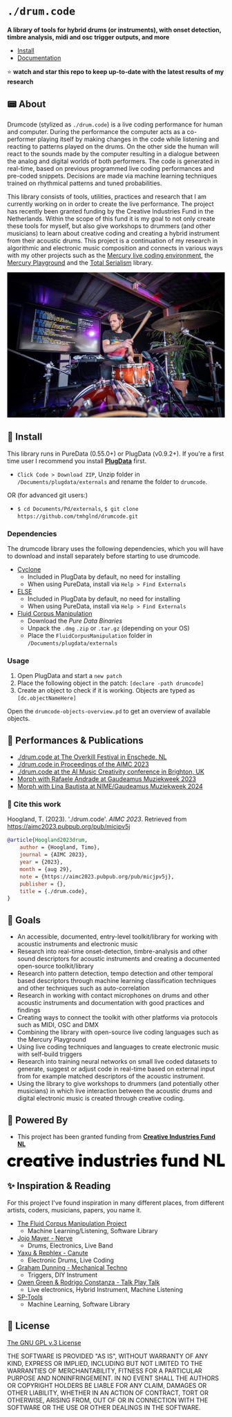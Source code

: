 # `./drum.code`

**A library of tools for hybrid drums (or instruments), with onset detection, timbre analysis, midi and osc trigger outputs, and more**

<!-- [**🙏 Support me by buying me a coffee on ko-fi**](https://ko-fi.com/tmhglnd) -->

- [Install](#-install)
- [Documentation](./docs/README.md)

⭐️ **watch and star this repo to keep up-to-date with the latest results of my research**

## 📟 About

Drumcode (stylized as `./drum.code`) is a live coding performance for human and computer. During the performance the computer acts as a co-performer playing itself by making changes in the code while listening and reacting to patterns played on the drums. On the other side the human will react to the sounds made by the computer resulting in a dialogue between the analog and digital worlds of both performers. The code is generated in real-time, based on previous programmed live coding performances and pre-coded snippets. Decisions are made via machine learning techniques trained on rhythmical patterns and tuned probabilities.

This library consists of tools, utilities, practices and research that I am currently working on in order to create the live performance. The project has recently been granted funding by the Creative Industries Fund in the Netherlands. Within the scope of this fund it is my goal to not only create these tools for myself, but also give workshops to drummers (and other musicians) to learn about creative coding and creating a hybrid instrument from their acoustic drums. This project is a continuation of my research in algorithmic and electronic music composition and connects in various ways with my other projects such as the [Mercury live coding environment](https://github.com/tmhglnd/mercury), the [Mercury Playground](https://github.com/tmhglnd/mercury-playground) and the [Total Serialism](https://github.com/tmhglnd/total-serialism) library.

![`./drum.code` live performance. Photo by Paulus ](/media/drumcode.jpg)

## 🚀 Install

This library runs in PureData (0.55.0+) or PlugData (v0.9.2+). If you're a first time user I recommend you install [**PlugData**](https://plugdata.org/download.html) first.

- `Click Code > Download ZIP`, Unzip folder in `/Documents/plugdata/externals` and rename the folder to `drumcode`.

OR (for advanced git users:)

- `$ cd Documents/Pd/externals`, `$ git clone https://github.com/tmhglnd/drumcode.git`

### Dependencies

The drumcode library uses the following dependencies, which you will have to download and install separately before starting to use drumcode.

- [Cyclone](https://github.com/porres/pd-cyclone/)
	- Included in PlugData by default, no need for installing
	- When using PureData, install via `Help > Find Externals`
- [ELSE](https://github.com/porres/pd-else/)
	- Included in PlugData by default, no need for installing
	- When using PureData, install via `Help > Find Externals`
- [Fluid Corpus Manipulation](https://www.flucoma.org/download/)
	- Download the *Pure Data Binaries*
	- Unpack the `.dmg` `.zip` or `.tar.gz` (depending on your OS)
	- Place the `FluidCorpusManipulation` folder in `/Documents/plugdata/externals`

### Usage

1. Open PlugData and start a `new patch`
2. Place the following object in the patch: `[declare -path drumcode]`
3. Create an object to check if it is working. Objects are typed as `[dc.objectNameHere]`

Open the `drumcode-objects-overview.pd` to get an overview of available objects.

## 🥁 Performances & Publications

- [./drum.code at The Overkill Festival in Enschede, NL](https://youtu.be/AoOR0NR0smk?si=ljSXh_uKKaQGIodq&t=112)
- [./drum.code in Proceedings of the AIMC 2023](https://aimc2023.pubpub.org/pub/micjpv5j)
- [./drum.code at the AI Music Creativity conference in Brighton, UK](https://www.youtube.com/live/d0RMUqcbhmQ?si=aTXUo32V00xjPMpJ&t=3739)
- [Morph with Rafaele Andrade at Gaudeamus Muziekweek 2023](https://www.youtube.com/watch?v=nHwbq-yrC2A)
- [Morph with Lina Bautista at NIME/Gaudeamus Muziekweek 2024](https://www.youtube.com/watch?v=SXl8asBUsng)

### 📝 Cite this work

Hoogland, T. (2023). './drum.code'. *AIMC 2023*. Retrieved from https://aimc2023.pubpub.org/pub/micjpv5j

```bibtex
@article{Hoogland2023drum,
	author = {Hoogland, Timo},
	journal = {AIMC 2023},
	year = {2023},
	month = {aug 29},
	note = {https://aimc2023.pubpub.org/pub/micjpv5j},
	publisher = {},
	title = {./drum.code},
}
```

## 🔭 Goals

- An accessible, documented, entry-level toolkit/library for working with acoustic instruments and electronic music
- Research into real-time onset-detection, timbre-analysis and other sound descriptors for acoustic instruments and creating a documented open-source toolkit/library
- Research into pattern detection, tempo detection and other temporal based descriptors through machine learning classification techniques and other techniques such as auto-correlation
- Research in working with contact microphones on drums and other acoustic instruments and documentation with good practices and findings
- Creating ways to connect the toolkit with other platforms via protocols such as MIDI, OSC and DMX
- Combining the library with open-source live coding languages such as the Mercury Playground
- Using live coding techniques and languages to create electronic music with self-build triggers
- Research into training neural networks on small live coded datasets to generate, suggest or adjust code in real-time based on external input from for example matched descriptors of the acoustic instrument.
- Using the library to give workshops to drummers (and potentially other musicians) in which live interaction between the acoustic drums and digital electronic music is created through creative coding. 

## 🔋 Powered By

- This project has been granted funding from [**Creative Industries Fund NL**](https://stimuleringsfonds.nl/en/)

![](/media/sci-logo.jpg)

## ✨ Inspiration & Reading

For this project I've found inspiration in many different places, from different artists, coders, musicians, papers, you name it.

- [The Fluid Corpus Manipulation Project](https://www.flucoma.org/) 
	- Machine Learning/Listening, Software Library
- [Jojo Mayer - Nerve](https://www.youtube.com/watch?v=SIahbUYxdfE) 
	- Drums, Electronics, Live Band
- [Yaxu & Rephlex - Canute](https://www.youtube.com/watch?v=uAq4BAbvRS4) 
	- Electronic Drums, Live Coding
- [Graham Dunning - Mechanical Techno](https://www.youtube.com/watch?v=HG8qR75R-as) 
	- Triggers, DIY Instrument
- [Owen Green & Rodrigo Constanza - Talk Play Talk](https://youtu.be/aslEJBB9iT4?si=ahGDTmu7IG6gE6Mf)
	- Live electronics, Hybrid Instrument, Machine Listening
- [SP-Tools](https://rodrigoconstanzo.com/2022/07/sp-tools-machine-learning-tools-for-drums-and-percussion-alpha/)
	- Machine Learning, Software Library

## 📝 License

[The GNU GPL v.3 License](https://choosealicense.com/licenses/gpl-3.0/)

THE SOFTWARE IS PROVIDED "AS IS", WITHOUT WARRANTY OF ANY KIND, EXPRESS OR IMPLIED, INCLUDING BUT NOT LIMITED TO THE WARRANTIES OF MERCHANTABILITY, FITNESS FOR A PARTICULAR PURPOSE AND NONINFRINGEMENT. IN NO EVENT SHALL THE AUTHORS OR COPYRIGHT HOLDERS BE LIABLE FOR ANY CLAIM, DAMAGES OR OTHER LIABILITY, WHETHER IN AN ACTION OF CONTRACT, TORT OR OTHERWISE, ARISING FROM, OUT OF OR IN CONNECTION WITH THE SOFTWARE OR THE USE OR OTHER DEALINGS IN THE SOFTWARE.
